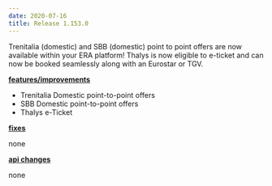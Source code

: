 ```yaml
---
date: 2020-07-16
title: Release 1.153.0
---
```

Trenitalia (domestic) and SBB (domestic) point to point offers are now available within your ERA platform!
Thalys is now eligible to e-ticket and can now be booked seamlessly along with an Eurostar or TGV.

<!--more-->

**<u>features/improvements</u>**

- Trenitalia Domestic point-to-point offers
- SBB Domestic point-to-point offers
- Thalys e-Ticket

**<u>fixes</u>**

none

**<u>api changes</u>**

none


  

